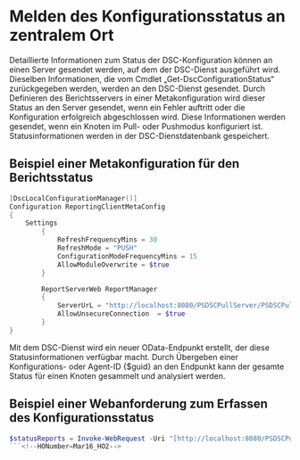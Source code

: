 # Melden des Konfigurationsstatus an zentralem Ort

Detaillierte Informationen zum Status der DSC-Konfiguration können an einen Server gesendet werden, auf dem der DSC-Dienst ausgeführt wird. Dieselben Informationen, die vom Cmdlet „Get-DscConfigurationStatus“ zurückgegeben werden, werden an den DSC-Dienst gesendet. Durch Definieren des Berichtsservers in einer Metakonfiguration wird dieser Status an den Server gesendet, wenn ein Fehler auftritt oder die Konfiguration erfolgreich abgeschlossen wird. Diese Informationen werden gesendet, wenn ein Knoten im Pull- oder Pushmodus konfiguriert ist. Statusinformationen werden in der DSC-Dienstdatenbank gespeichert.

## Beispiel einer Metakonfiguration für den Berichtsstatus
```PowerShell
[DscLocalConfigurationManager()]
Configuration ReportingClientMetaConfig
{
    Settings
        {
            RefreshFrequencyMins = 30
            RefreshMode = "PUSH"
            ConfigurationModeFrequencyMins = 15
            AllowModuleOverwrite = $true
        }

        ReportServerWeb ReportManager
        {
            ServerUrL = "http://localhost:8080/PSDSCPullServer/PSDSCPullserver.svc"
            AllowUnsecureConnection  = $true
        }           
}
```
Mit dem DSC-Dienst wird ein neuer OData-Endpunkt erstellt, der diese Statusinformationen verfügbar macht. Durch Übergeben einer Konfigurations- oder Agent-ID {$guid} an den Endpunkt kann der gesamte Status für einen Knoten gesammelt und analysiert werden.

## Beispiel einer Webanforderung zum Erfassen des Konfigurationsstatus 
```PowerShell
$statusReports = Invoke-WebRequest -Uri "[http://localhost:8080/PSDSCPullserver/PSDSCPullserver.svc/Node(ConfigurationId='$guid')/StatusReport](http://localhost:8080/PSDSCPullserver/psdscpullserver.svc/Node(ConfigurationId='$guid')/StatusReport)s" -UseBasicParsing -UseDefaultCredentials -ContentType "application/json;odata=minimalmetadata;streaming=true;charset=utf-8" -Headers @{Accept = "application/json"; ProtocolVersion = “1.1”}
```<!--HONumber=Mar16_HO2-->
